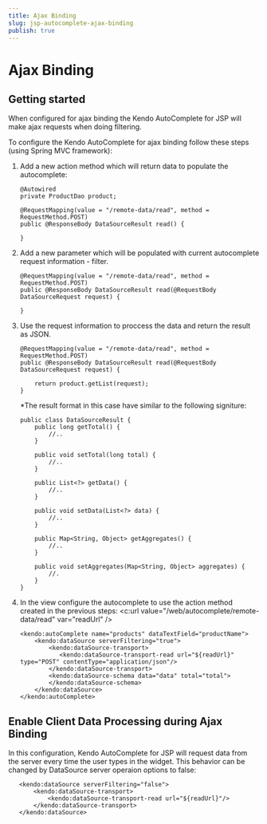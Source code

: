 ```yaml
---
title: Ajax Binding
slug: jsp-autocomplete-ajax-binding
publish: true
---
```


# Ajax Binding

## Getting started

When configured for ajax binding the Kendo AutoComplete for JSP will make ajax requests when doing filtering.

To configure the Kendo AutoComplete for ajax binding follow these steps (using Spring MVC framework):

1.  Add a new action method which will return data to populate the autocomplete:

        @Autowired
        private ProductDao product;

        @RequestMapping(value = "/remote-data/read", method = RequestMethod.POST)
        public @ResponseBody DataSourceResult read() {

        }

2.  Add a new parameter which will be populated with current autocomplete request information - filter.

        @RequestMapping(value = "/remote-data/read", method = RequestMethod.POST)
        public @ResponseBody DataSourceResult read(@RequestBody DataSourceRequest request) {

        }

3.  Use the request information to proccess the data and return the result as JSON.

        @RequestMapping(value = "/remote-data/read", method = RequestMethod.POST)
        public @ResponseBody DataSourceResult read(@RequestBody DataSourceRequest request) {

            return product.getList(request);
        }

    *The result format in this case have similar to the following signiture:

        public class DataSourceResult {
            public long getTotal() {
                //..
            }

            public void setTotal(long total) {
                //..
            }

            public List<?> getData() {
                //..
            }

            public void setData(List<?> data) {
                //..
            }

            public Map<String, Object> getAggregates() {
                //..
            }

            public void setAggregates(Map<String, Object> aggregates) {
                //.
            }
        }

5.  In the view configure the autocomplete to use the action method created in the previous steps:
        <c:url value="/web/autocomplete/remote-data/read" var="readUrl" />

        <kendo:autoComplete name="products" dataTextField="productName">
            <kendo:dataSource serverFiltering="true">
                <kendo:dataSource-transport>
                   <kendo:dataSource-transport-read url="${readUrl}" type="POST" contentType="application/json"/>
                </kendo:dataSource-transport>
                <kendo:dataSource-schema data="data" total="total">
                </kendo:dataSource-schema>
            </kendo:dataSource>
        </kendo:autoComplete>

## Enable Client Data Processing during Ajax Binding

In this configuration, Kendo AutoComplete for JSP will request data from the server every time the user types in the widget. This behavior
can be changed by DataSource server operaion options to false:

       <kendo:dataSource serverFiltering="false">
           <kendo:dataSource-transport>
               <kendo:dataSource-transport-read url="${readUrl}"/>
           </kendo:dataSource-transport>
       </kendo:dataSource>
 
